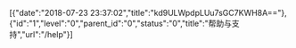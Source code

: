 [{"date":"2018-07-23 23:37:02","title":"kd9ULWpdpLUu7sGC7KWH8A=="},{"id":"1","level":"0","parent_id":"0","status":"0","title":"帮助与支持","url":"/help"}]